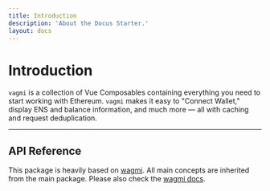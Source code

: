 ```yaml
---
title: Introduction
description: 'About the Docus Starter.'
layout: docs
---
```


# Introduction

`vagmi` is a collection of Vue Composables containing everything you need to start working with Ethereum. `vagmi` makes it easy to "Connect Wallet," display ENS and balance information, and much more — all with caching and request deduplication.

---

## API Reference

This package is heavily based on [wagmi](https://wagmi.sh/). All main concepts are inherited from the main package. Please also check the [wagmi docs](https://wagmi.sh/docs/getting-started).
